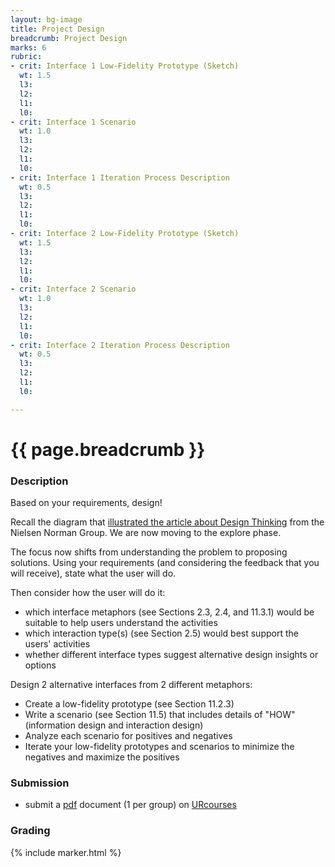 ```yaml
---
layout: bg-image
title: Project Design
breadcrumb: Project Design
marks: 6
rubric:
- crit: Interface 1 Low-Fidelity Prototype (Sketch)
  wt: 1.5
  l3:
  l2:
  l1:
  l0:
- crit: Interface 1 Scenario
  wt: 1.0
  l3:
  l2:
  l1:
  l0:
- crit: Interface 1 Iteration Process Description
  wt: 0.5
  l3:
  l2:
  l1:
  l0:
- crit: Interface 2 Low-Fidelity Prototype (Sketch)
  wt: 1.5
  l3:
  l2:
  l1:
  l0:
- crit: Interface 2 Scenario
  wt: 1.0
  l3:
  l2:
  l1:
  l0:
- crit: Interface 2 Iteration Process Description
  wt: 0.5
  l3:
  l2:
  l1:
  l0:

---
```

# {{ page.breadcrumb }}

### Description

Based on your requirements, design!

Recall the diagram that [illustrated the article about Design Thinking](https://www.nngroup.com/articles/design-thinking/) from the Nielsen Norman Group. We are now moving to the explore phase.

The focus now shifts from understanding the problem to proposing solutions.
Using your requirements (and considering the feedback that you will receive), state what the user will do.

Then consider how the user will do it:
* which interface metaphors (see Sections 2.3, 2.4, and 11.3.1) would be suitable to help users understand the activities
* which interaction type(s) (see Section 2.5) would best support the users' activities
* whether different interface types suggest alternative design insights or options

Design 2 alternative interfaces from 2 different metaphors:
* Create a low-fidelity prototype (see Section 11.2.3)
* Write a scenario (see Section 11.5) that includes details of "HOW" (information design and interaction design)
* Analyze each scenario for positives and negatives
* Iterate your low-fidelity prototypes and scenarios to minimize the negatives and maximize the positives

### Submission

* submit a [pdf](https://en.wikipedia.org/wiki/PDF) document (1 per group) on [URcourses](https://urcourses.uregina.ca/course/view.php?id=2084)

### Grading

{% include marker.html %}
